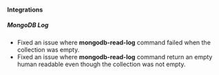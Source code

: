 
#### Integrations
##### MongoDB Log
- Fixed an issue where **mongodb-read-log** command failed when the collection was empty.
- Fixed an issue where **mongodb-read-log** command return an empty human readable even though the collection was not empty.